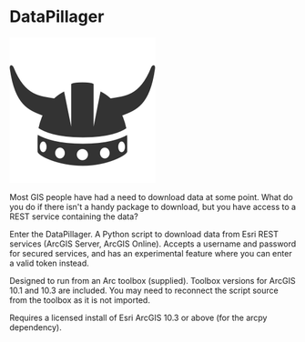 # DataPillager
![Logo](DataPillagerIcon.png)

Most GIS people have had a need to download data at some point. What do you do if there isn't a handy package to download, but you have access to a REST service containing the data?

Enter the DataPillager.
A Python script to download data from Esri REST services (ArcGIS Server, ArcGIS Online).
Accepts a username and password for secured services, and has an experimental feature where you can enter a valid token instead.

Designed to run from an Arc toolbox (supplied). Toolbox versions for ArcGIS 10.1 and 10.3 are included.
You may need to reconnect the script source from the toolbox as it is not imported.

Requires a licensed install of Esri ArcGIS 10.3 or above (for the arcpy dependency).

